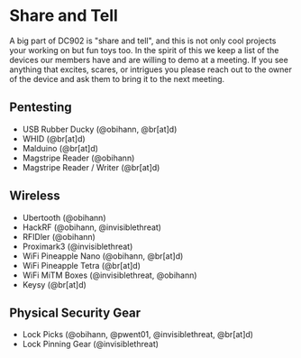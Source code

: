 # Share and Tell

A big part of DC902 is "share and tell", and this is not only cool projects your working on but fun toys too. In the spirit of this we keep a list of the devices our members have and are willing to demo at a meeting.
If you see anything that excites, scares, or intrigues you please reach out to the owner of the device and ask them to bring it to the next meeting.

## Pentesting
- USB Rubber Ducky (@obihann, @br[at]d)
- WHID (@br[at]d)
- Malduino (@br[at]d)
- Magstripe Reader (@obihann)
- Magstripe Reader / Writer (@br[at]d)

## Wireless
- Ubertooth (@obihann)
- HackRF (@obihann, @invisiblethreat)
- RFIDler (@obihann)
- Proximark3 (@invisiblethreat)
- WiFi Pineapple Nano (@obihann, @br[at]d)
- WiFi Pineapple Tetra (@br[at]d)
- WiFi MiTM Boxes (@invisiblethreat, @obihann)
- Keysy (@br[at]d)

## Physical Security Gear
- Lock Picks (@obihann, @pwent01, @invisiblethreat, @br[at]d)
- Lock Pinning Gear (@invisiblethreat)
